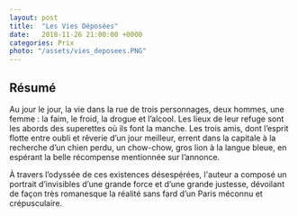 ```yaml
---
layout: post
title:  "Les Vies Déposées"
date:   2018-11-26 21:00:00 +0000
categories: Prix
photo: "/assets/vies_deposees.PNG"
---
```

## Résumé
Au jour le jour, la vie dans la rue de trois personnages, deux hommes, une femme : la faim, le froid, la drogue et l’alcool. Les lieux de leur refuge sont les abords des superettes où ils font la manche. Les trois amis, dont l’esprit flotte entre oubli et rêverie d’un jour meilleur, errent dans la capitale à la recherche d’un chien perdu, un chow-chow, gros lion à la langue bleue, en espérant la belle récompense mentionnée sur l’annonce.

À travers l’odyssée de ces existences désespérées, l'auteur a composé un portrait d’invisibles d’une grande force et d’une grande justesse, dévoilant de façon très romanesque la réalité sans fard d’un Paris méconnu et crépusculaire.